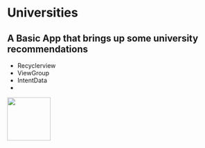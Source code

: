 # Universities
## A Basic App that  brings up some university recommendations
- Recyclerview
- ViewGroup
- IntentData
- 
<img src="https://user-images.githubusercontent.com/88423102/200497002-74ea6b5e-94c4-4055-aa22-f5e9c689ea99.png" width="100">
